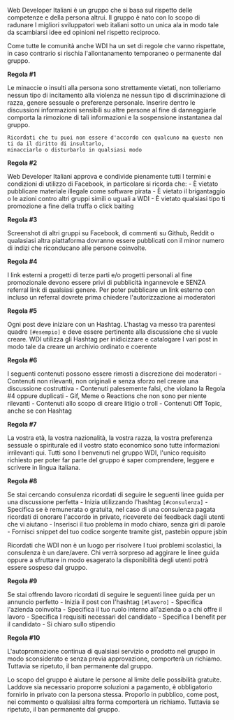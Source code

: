 Web Developer Italiani è un gruppo che si basa sul rispetto delle competenze e della persona altrui.
Il gruppo è nato con lo scopo di radunare I migliori sviluppatori web italiani sotto un unica ala in modo tale da scambiarsi idee ed opinioni nel rispetto reciproco.

Come tutte le comunità anche WDI ha un set di regole che vanno rispettate, in caso contrario si rischia l'allontanamento temporaneo o permanente dal gruppo.

**Regola #1**

Le minaccie o insulti alla persona sono strettamente vietati, non tolleriamo nessun tipo di incitamento alla violenza ne nessun tipo di discriminazione di razza, genere sessuale o preferenze personale. Inserire dentro le discussioni informazioni sensibili su altre persone al fine di danneggiarle comporta la rimozione di tali informazioni e la sospensione instantanea dal gruppo.

    Ricordati che tu puoi non essere d'accordo con qualcuno ma questo non ti da il diritto di insultarlo,
    minacciarlo o disturbarlo in qualsiasi modo

**Regola #2**

Web Developer Italiani approva e condivide pienamente tutti I termini e condizioni di utilizzo di Facebook, in particolare si ricorda che:
	- È vietato pubblicare materiale illegale come software pirata
	- È vietato il brigantaggio o le azioni contro altri gruppi simili o uguali a WDI
	- È vietato qualsiasi tipo ti promozione a fine della truffa o click baiting

**Regola #3**

Screenshot di altri gruppi su Facebook, di commenti su Github, Reddit o qualasiasi altra piattaforma dovranno essere pubblicati con il minor numero di indizi che riconducano alle persone coinvolte.

**Regola #4**

I link esterni a progetti di terze parti e/o progetti personali al fine promozionale devono essere privi di pubblicità ingannevole e SENZA referral link di qualsiasi genere. 
Per poter pubblicare un link esterno con incluso un referral dovrete prima chiedere l'autorizzazione ai moderatori

**Regola #5**

Ogni post deve iniziare con un Hashtag. L'hastag va messo tra parentesi quadre `[#esempio]` e deve essere pertinente alla discussione che si vuole creare. WDI utilizza gli Hashtag per inidicizzare e catalogare I vari post in modo tale da creare un archivio ordinato e coerente

**Regola #6**

I seguenti contenuti possono essere rimosti a discrezione dei moderatori
	- Contenuti non rilevanti, non originali e senza sforzo nel creare una discussione costruttiva
	- Contenuti palesemente falsi, che violano la Regola #4 oppure duplicati
	- Gif, Meme o Reactions che non sono per niente rilevanti
	- Contenuti allo scopo di creare litigio o troll
	- Contenuti Off Topic, anche se con Hashtag

**Regola #7**

La vostra età, la vostra nazionalità, la vostra razza, la vostra preferenza sessuale o spiriturale ed il vostro stato economico sono tutte informazioni irrilevanti qui. Tutti sono I benvenuti nel gruppo WDI, l'unico requisito richiesto per poter far parte del gruppo è saper comprendere, leggere e scrivere in lingua italiana.

**Regola #8**

Se stai cercando consulenza ricordati di seguire le seguenti linee guida per una discussione perfetta
	- Inizia utilizzando l'hashtag `[#consulenza]`
	- Specifica se è remunerata o gratuita, nel caso di una consulenza pagata ricordati di onorare l'accordo in privato, riceverete dei feedback dagli utenti che vi aiutano
	- Inserisci il tuo problema in modo chiaro, senza giri di parole
	- Fornisci snippet del tuo codice sorgente tramite gist, pastebin oppure jsbin
	
Ricordati che WDI non è un luogo per risolvere I tuoi problemi scolastici, la consulenza è un dare/avere. Chi verrà sorpreso ad aggirare le linee guida oppure a sfruttare in modo esagerato la disponibilità degli utenti potrà essere sospeso dal gruppo.

**Regola #9**

Se stai offrendo lavoro ricordati di seguire le seguenti linee guida per un annuncio perfetto
	- Inizia il post con l'hashtag `[#lavoro]`
	- Specifica l'azienda coinvolta
	- Specifica il tuo ruolo interno all'azienda o a chi offre il lavoro
	- Specifica I requisiti necessari del candidato
	- Specifica I benefit per il candidato
	- Si chiaro sullo stipendio


**Regola #10**

L'autopromozione continua di qualsiasi servizio o prodotto nel gruppo in modo sconsiderato e senza previa approvazione, comporterà un richiamo. Tuttavia se ripetuto, il ban permanente dal gruppo.

Lo scopo del gruppo è aiutare le persone al limite delle possibilità gratuite. Laddove sia necessario proporre soluzioni a pagamento, è obbligatorio fornirlo in privato con la persona stessa. Proporlo in pubblico, come post, nei commento o qualsiasi altra forma comporterà un richiamo. Tuttavia se ripetuto, il ban permanente dal gruppo.
